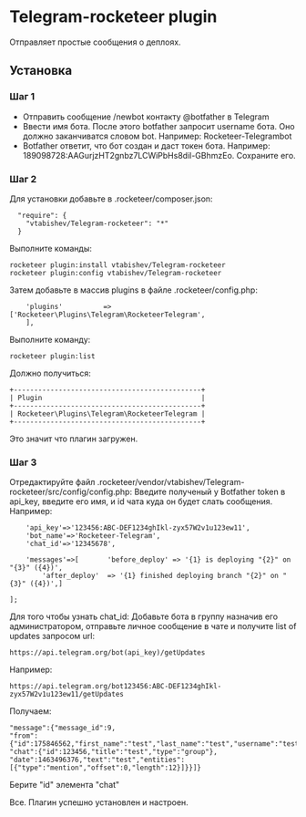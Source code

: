 # Telegram-rocketeer plugin

Отправляет простые сообщения о деплоях.  

## Установка

### Шаг 1 

* Отправить сообщение /newbot контакту @botfather в Telegram
* Ввести имя бота. После этого botfather запросит username бота. Оно должно заканчиватся словом bot. Например: Rocketeer-Telegrambot
* Botfather ответит, что бот создан и даст токен бота. Например: 189098728:AAGurjzHT2gnbz7LCWiPbHs8dil-GBhmzEo. Сохраните его.

### Шаг 2

Для установки добавьте в .rocketeer/composer.json:

```
  "require": {
    "vtabishev/Telegram-rocketeer": "*"
  }
```

Выполните команды:

```
rocketeer plugin:install vtabishev/Telegram-rocketeer
rocketeer plugin:config vtabishev/Telegram-rocketeer
```

Затем добавьте в массив plugins в файле .rocketeer/config.php:

```
    'plugins'          => ['Rocketeer\Plugins\Telegram\RocketeerTelegram',
    ],
```
Выполните команду:

```
rocketeer plugin:list
```
Должно получиться:

```
+----------------------------------------------+
| Plugin                                       |
+----------------------------------------------+
| Rocketeer\Plugins\Telegram\RocketeerTelegram |
+----------------------------------------------+
```
Это значит что плагин загружен.

### Шаг 3 

Отредактируйте файл .rocketeer/vendor/vtabishev/Telegram-rocketeer/src/config/config.php:
Введите полученый у Botfather token в api_key, введите его имя, и id чата куда он будет слать сообщения.
Например:
```
    'api_key'=>'123456:ABC-DEF1234ghIkl-zyx57W2v1u123ew11',
    'bot_name'=>'Rocketeer-Telegram',
    'chat_id'=>'12345678',

    'messages'=>[		'before_deploy' => '{1} is deploying "{2}" on "{3}" ({4})',
        'after_deploy'  => '{1} finished deploying branch "{2}" on "{3}" ({4})',]

];
```
Для того чтобы узнать chat_id:
Добавьте бота в группу назначив его администратором, отправьте личное сообщение в чате и получите list of updates запросом url:
```
https://api.telegram.org/bot(api_key)/getUpdates

```
Например:
```
https://api.telegram.org/bot123456:ABC-DEF1234ghIkl-zyx57W2v1u123ew11/getUpdates
```
Получаем:
```
"message":{"message_id":9,
"from":{"id":175846562,"first_name":"test","last_name":"test","username":"test"},
"chat":{"id":123456,"title":"test","type":"group"},
"date":1463496376,"text":"test","entities":[{"type":"mention","offset":0,"length":12}]}}]}
```
Берите "id" элемента "chat"

Все. Плагин успешно установлен и настроен.
